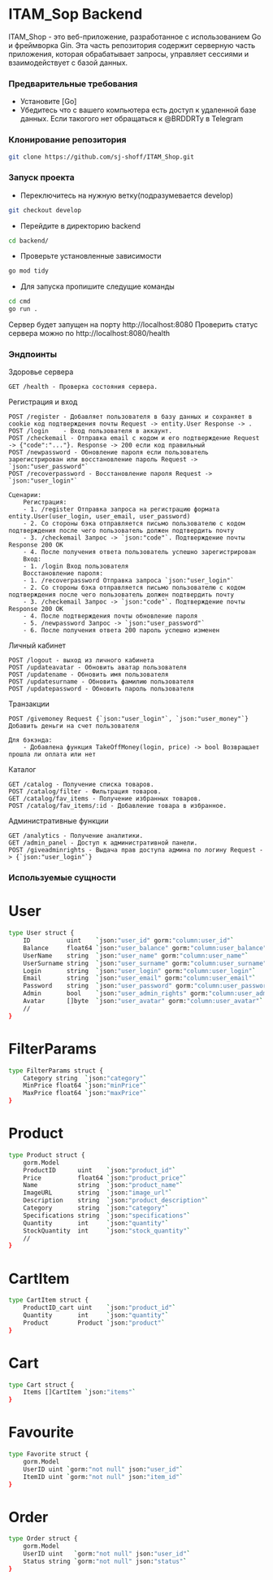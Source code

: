 # ITAM_Sop Backend

ITAM_Shop - это веб-приложение, разработанное с использованием Go и фреймворка Gin. Эта часть репозитория содержит серверную часть приложения, которая обрабатывает запросы, управляет сессиями и взаимодействует с базой данных.

### Предварительные требования

- Установите [Go]
- Убедитесь что с вашего компьютера есть доступ к удаленной базе данных. Если такогого нет обращаться к @BRDDRTy в Telegram

### Клонирование репозитория

```bash
git clone https://github.com/sj-shoff/ITAM_Shop.git
```
### Запуск проекта

- Переключитесь на нужную ветку(подразумевается develop)
```bash
git checkout develop
```

- Перейдите в директорию backend
```bash
cd backend/
```

- Проверьте установленные зависимости
```bash
go mod tidy
```

- Для запуска пропишите следущие команды
```bash
cd cmd
go run .
```
Сервер будет запущен на порту http://localhost:8080
Проверить cтатус сервера можно по http://localhost:8080/health

### Эндпоинты
Здоровье сервера

    GET /health - Проверка состояния сервера.

Регистрация и вход

    POST /register - Добавляет пользователя в базу данных и сохраняет в cookie код подтверждения почты Request -> entity.User Response -> .
    POST /login    - Вход пользователя в аккаунт.
    POST /checkemail - Отправка email с кодом и его подтверждение Request -> {"code":"..."}. Response -> 200 если код правильный
    POST /newpassword - Обновление пароля если пользователь зарегистрирован или восстановление пароль Request -> `json:"user_password"`
    POST /recoverpassword - Восстановление пароля Request -> `json:"user_login"`
    
    Сценарии:
        Регистрация:
        - 1. /register Отправка запроса на регистрацию формата entity.User(user_login, user_email, user_password) 
        - 2. Со стороны бэка отправляется письмо пользователю с кодом подтверждения после чего пользователь должен подтвердить почту
        - 3. /checkemail Запрос -> `json:"code"`. Подтверждение почты Response 200 OK
        - 4. После получения ответа пользователь успешно зарегистрирован
        Вход:
        - 1. /login Вход пользователя 
        Восстановление пароля:
        - 1. /recoverpassword Отправка запроса `json:"user_login"`
        - 2. Со стороны бэка отправляется письмо пользователю с кодом подтверждения после чего пользователь должен подтвердить почту
        - 3. /checkemail Запрос -> `json:"code"`. Подтверждение почты Response 200 OK
        - 4. После подтверждения почты обновление пароля
        - 5. /newpassword Запрос -> `json:"user_password"`
        - 6. После получения ответа 200 пароль успешно изменен

Личный кабинет

    POST /logout - выход из личного кабинета
    POST /updateavatar - Обновить аватар пользователя
    POST /updatename - Обновить имя пользователя
    POST /updatesurname - Обновить фамилию пользователя
    POST /updatepassword - Обновить пароль пользователя


Транзакции

    POST /givemoney Request {`json:"user_login"`, `json:"user_money"`} Добавить деньги на счет пользователя

    Для бэкэнда:
        - Добавлена функция TakeOffMoney(login, price) -> bool Возвращает прошла ли оплата или нет

Каталог

    GET /catalog - Получение списка товаров.
    POST /catalog/filter - Фильтрация товаров.
    GET /catalog/fav_items - Получение избранных товаров.
    POST /catalog/fav_items/:id - Добавление товара в избранное.

Административные функции

    GET /analytics - Получение аналитики.
    GET /admin_panel - Доступ к административной панели.
    POST /giveadminrights - Выдача прав доступа админа по логину Request -> {`json:"user_login"`}


### Используемые сущности 

# User
```bash
type User struct {
	ID          uint    `json:"user_id" gorm:"column:user_id"`
	Balance     float64 `json:"user_balance" gorm:"column:user_balance"`
	UserName    string  `json:"user_name" gorm:"column:user_name"`
	UserSurname string  `json:"user_surname" gorm:"column:user_surname"`
	Login       string  `json:"user_login" gorm:"column:user_login"`
	Email       string  `json:"user_email" gorm:"column:user_email"`
	Password    string  `json:"user_password" gorm:"column:user_password"`
	Admin       bool    `json:"user_admin_rights" gorm:"column:user_admin_rights"`
	Avatar      []byte  `json:"user_avatar" gorm:"column:user_avatar"`
	//
}
```

# FilterParams
```bash
type FilterParams struct {
	Category string  `json:"category"`
	MinPrice float64 `json:"minPrice"`
	MaxPrice float64 `json:"maxPrice"`
}
```

# Product
```bash
type Product struct {
	gorm.Model
	ProductID      uint    `json:"product_id"`
	Price          float64 `json:"product_price"`
	Name           string  `json:"product_name"`
	ImageURL       string  `json:"image_url"`
	Description    string  `json:"product_description"`
	Category       string  `json:"category"`
	Specifications string  `json:"specifications"`
	Quantity       int     `json:"quantity"`
	StockQuantity  int     `json:"stock_quantity"`
	//
}
```

# CartItem
```bash
type CartItem struct {
	ProductID_cart uint    `json:"product_id"`
	Quantity       int     `json:"quantity"`
	Product        Product `json:"product"`
}
```

# Cart
```bash
type Cart struct {
	Items []CartItem `json:"items"`
}
```

# Favourite
```bash
type Favorite struct {
	gorm.Model
	UserID uint `gorm:"not null" json:"user_id"`
	ItemID uint `gorm:"not null" json:"item_id"`
}
```

# Order
```bash
type Order struct {
	gorm.Model
	UserID uint   `gorm:"not null" json:"user_id"`
	Status string `gorm:"not null" json:"status"`
}
```
